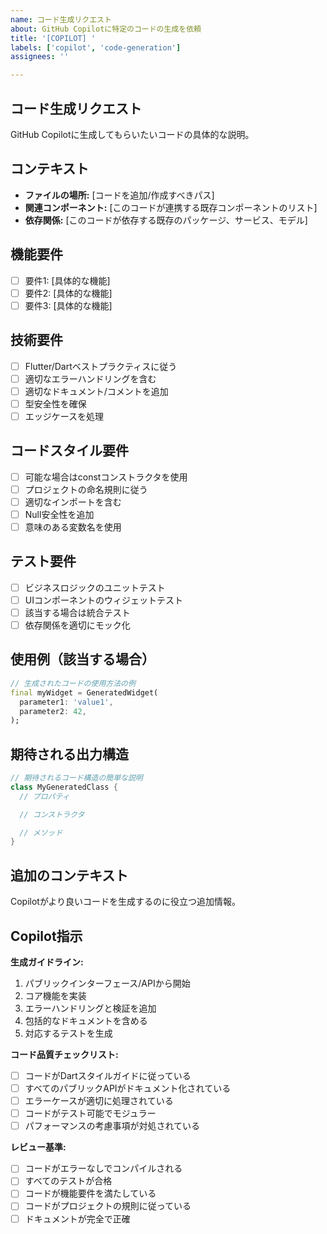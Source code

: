 ```yaml
---
name: コード生成リクエスト
about: GitHub Copilotに特定のコードの生成を依頼
title: '[COPILOT] '
labels: ['copilot', 'code-generation']
assignees: ''

---
```


## コード生成リクエスト
GitHub Copilotに生成してもらいたいコードの具体的な説明。

## コンテキスト
- **ファイルの場所:** [コードを追加/作成すべきパス]
- **関連コンポーネント:** [このコードが連携する既存コンポーネントのリスト]
- **依存関係:** [このコードが依存する既存のパッケージ、サービス、モデル]

## 機能要件
- [ ] 要件1: [具体的な機能]
- [ ] 要件2: [具体的な機能]
- [ ] 要件3: [具体的な機能]

## 技術要件
- [ ] Flutter/Dartベストプラクティスに従う
- [ ] 適切なエラーハンドリングを含む
- [ ] 適切なドキュメント/コメントを追加
- [ ] 型安全性を確保
- [ ] エッジケースを処理

## コードスタイル要件
- [ ] 可能な場合はconstコンストラクタを使用
- [ ] プロジェクトの命名規則に従う
- [ ] 適切なインポートを含む
- [ ] Null安全性を追加
- [ ] 意味のある変数名を使用

## テスト要件
- [ ] ビジネスロジックのユニットテスト
- [ ] UIコンポーネントのウィジェットテスト
- [ ] 該当する場合は統合テスト
- [ ] 依存関係を適切にモック化

## 使用例（該当する場合）
```dart
// 生成されたコードの使用方法の例
final myWidget = GeneratedWidget(
  parameter1: 'value1',
  parameter2: 42,
);
```

## 期待される出力構造
```dart
// 期待されるコード構造の簡単な説明
class MyGeneratedClass {
  // プロパティ

  // コンストラクタ

  // メソッド
}
```

## 追加のコンテキスト
Copilotがより良いコードを生成するのに役立つ追加情報。

## Copilot指示
**生成ガイドライン:**
1. パブリックインターフェース/APIから開始
2. コア機能を実装
3. エラーハンドリングと検証を追加
4. 包括的なドキュメントを含める
5. 対応するテストを生成

**コード品質チェックリスト:**
- [ ] コードがDartスタイルガイドに従っている
- [ ] すべてのパブリックAPIがドキュメント化されている
- [ ] エラーケースが適切に処理されている
- [ ] コードがテスト可能でモジュラー
- [ ] パフォーマンスの考慮事項が対処されている

**レビュー基準:**
- [ ] コードがエラーなしでコンパイルされる
- [ ] すべてのテストが合格
- [ ] コードが機能要件を満たしている
- [ ] コードがプロジェクトの規則に従っている
- [ ] ドキュメントが完全で正確
